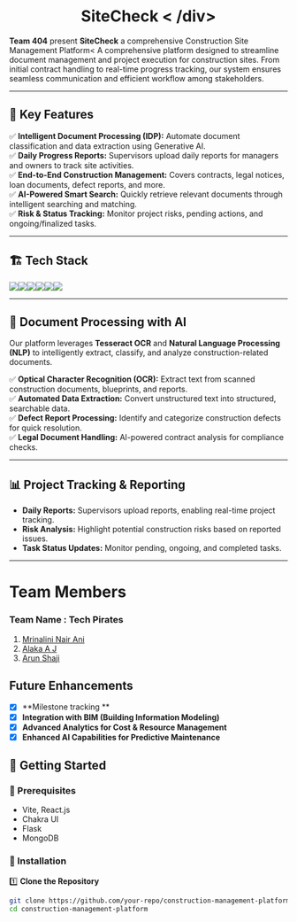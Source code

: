 # **<div align="center"> SiteCheck < /div>**  
**Team 404** present **SiteCheck** a comprehensive Construction Site Management Platform<
A comprehensive platform designed to streamline document management and project execution for construction sites. From initial contract handling to real-time progress tracking, our system ensures seamless communication and efficient workflow among stakeholders.

---

## 🚀 Key Features  
✅ **Intelligent Document Processing (IDP):** Automate document classification and data extraction using Generative AI.  
✅ **Daily Progress Reports:** Supervisors upload daily reports for managers and owners to track site activities.  
✅ **End-to-End Construction Management:** Covers contracts, legal notices, loan documents, defect reports, and more.  
✅ **AI-Powered Smart Search:** Quickly retrieve relevant documents through intelligent searching and matching.  
✅ **Risk & Status Tracking:** Monitor project risks, pending actions, and ongoing/finalized tasks.  

---

## 🏗️ Tech Stack  
<img src="https://img.shields.io/badge/React-20232A?style=for-the-badge&logo=react&logoColor=61DAFB"><img src="https://img.shields.io/badge/TailwindCSS-38B2AC?style=for-the-badge&logo=tailwindcss&logoColor=white"><img src="https://img.shields.io/badge/Vision_Transformer-0081A7?style=for-the-badge&logo=pytorch&logoColor=white"><img src="https://img.shields.io/badge/Firebase-FFCA28?style=for-the-badge&logo=firebase&logoColor=black"><img src="https://img.shields.io/badge/Node.js-43853D?style=for-the-badge&logo=node.js&logoColor=white"><img src="https://img.shields.io/badge/MongoDB-47A248?style=for-the-badge&logo=mongodb&logoColor=white">

---

## 📂 Document Processing with AI  
Our platform leverages **Tesseract OCR** and **Natural Language Processing (NLP)** to intelligently extract, classify, and analyze construction-related documents.  

✅ **Optical Character Recognition (OCR):** Extract text from scanned construction documents, blueprints, and reports.  
✅ **Automated Data Extraction:** Convert unstructured text into structured, searchable data.  
✅ **Defect Report Processing:** Identify and categorize construction defects for quick resolution.  
✅ **Legal Document Handling:** AI-powered contract analysis for compliance checks.  

---

## 📊 Project Tracking & Reporting  
- **Daily Reports:** Supervisors upload reports, enabling real-time project tracking.  
- **Risk Analysis:** Highlight potential construction risks based on reported issues.  
- **Task Status Updates:** Monitor pending, ongoing, and completed tasks.  

---

# Team Members
### **Team Name** : Tech Pirates
1. [Mrinalini Nair Ani](https://github.com/hacksh4w/)
1. [Alaka A J](https://github.com/alaka03aj)
1. [Arun Shaji](https://github.com/4run280)

## Future Enhancements 
- [x] **Milestone tracking **
- [x] **Integration with BIM (Building Information Modeling)**
- [x] **Advanced Analytics for Cost & Resource Management**
- [x] **Enhanced AI Capabilities for Predictive Maintenance**

## 🚀 Getting Started  

### 🔹 Prerequisites  
- Vite, React.js
- Chakra UI
- Flask 
- MongoDB  

### 🔹 Installation  

1️⃣ **Clone the Repository**  
```bash
git clone https://github.com/your-repo/construction-management-platform.git
cd construction-management-platform
